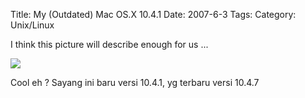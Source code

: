 Title: My (Outdated) Mac OS.X 10.4.1
Date: 2007-6-3
Tags: 
Category: Unix/Linux

I think this picture will describe enough for us ...

![][1]

Cool eh ? Sayang ini baru versi 10.4.1, yg terbaru versi 10.4.7

[1]: http://jroller.com/resources/j/JPrasojo/myMac.jpg
